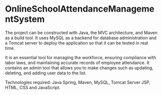 # OnlineSchoolAttendanceManagementSystem
The project can be constructed with Java, the MVC architecture, and Maven as a build tool. It uses MySQL as a backend for database administration and a Tomcat server to deploy the application so that it can be tested in real time. 

It is an essential tool for managing the workforce, ensuring compliance with labor laws, and maintaining accurate records of employee attendance. It contains an admin tool that allows you to make changes such as updating, deleting, and adding user data to the list. 

Technologies required: Java Spring, Maven, MySQL, Tomcat Server JSP, HTML, CSS and JavaScript.
